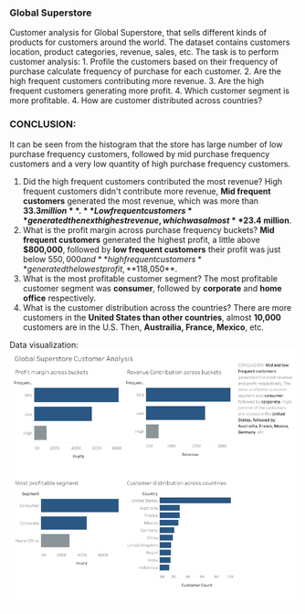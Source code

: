 ### Global Superstore
Customer analysis for Global Superstore, that sells different kinds of products for customers around the world. The dataset contains customers location, product categories, revenue, sales, etc. 
The task is to perform customer analysis: 1. Profile the customers based on their frequency of purchase calculate frequency of purchase for each customer. 2. Are the high frequent customers
contributing more revenue. 3. Are the high frequent customers generating more profit. 4. Which customer segment is more profitable. 4. How are customer distributed across countries? 

### CONCLUSION: 
It can be seen from the histogram that the store has large number of low purchase frequency customers, followed by mid purchase frequency customers
and a very low quantity of high purchase frequency customers. 

1. Did the high frequent customers contributed the most revenue?
High frequent customers didn't contribute more revenue, **Mid frequent customers** generated the most revenue, which was more than 
**$33.3 million**. **Low frequent customers** generated the next highest revenue, which was almost **$23.4 million**. 
2. What is the profit margin across purchase frequency buckets?
**Mid frequent customers** generated the highest profit, a little above **$800,000**, followed by **low frequent customers** their profit was just below 
$550,000 and **high frequent customers** generated the lowest profit, **$118,050**.
3. What is the most profitable customer segment?
The most profitable customer segment was **consumer**, followed by **corporate** and **home office** respectively.
4. What is the customer distribution across the countries?
There are more customers in the **United States than other countries**, almost **10,000** customers are in the U.S. Then, **Austrailia, France, Mexico**, etc.


Data visualization: ![Global Superstore](https://github.com/Bhikey1/Global-Superstore/blob/main/Global%20Superstore.png)
